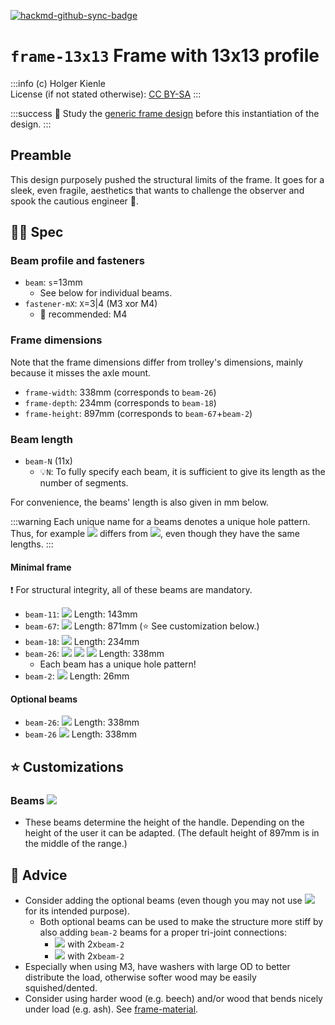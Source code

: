[![hackmd-github-sync-badge](https://hackmd.io/DLwY7t2YQ-CTaPpc2NuazA/badge)](https://hackmd.io/DLwY7t2YQ-CTaPpc2NuazA)
# `frame-13x13` Frame with 13x13 profile
:::info
(c) Holger Kienle  
License (if not stated otherwise): [CC BY-SA](https://creativecommons.org/licenses/by-sa/4.0/)
:::

:::success
:book: Study the [generic frame design](/@kienle/frame-design) before this instantiation of the design.
:::

## Preamble
This design purposely pushed the structural limits of the frame. It goes for a sleek, even fragile, aesthetics that wants to challenge the observer and spook the cautious engineer :ghost:.

## :judge: Spec

### Beam profile and fasteners
- `beam`: `s`=13mm
    - See below for individual beams.
- `fastener-mX`: `X`=3|4 (M3 xor M4)
    - :owl: recommended: M4

### Frame dimensions

Note that the frame dimensions differ from trolley's dimensions, mainly because it misses the axle mount.

- `frame-width`: 338mm (corresponds to `beam-26`)
- `frame-depth`: 234mm (corresponds to `beam-18`)
- `frame-height`: 897mm (corresponds to `beam-67`+`beam-2`)

### Beam length
- `beam-N` (11x)
    - :bulb:`N`: To fully specify each beam, it is sufficient to give its length as the number of segments.

For convenience, the beams' length is also given in mm below.

:::warning
Each unique name for a beams denotes a unique hole pattern. Thus, for example ![](https://img.shields.io/badge/1x-handle-light.svg) differs from ![](https://img.shields.io/badge/1x-bag__support-lightblue.svg), even though they have the same lengths.
:::

#### Minimal frame

:exclamation: For structural integrity, all of these beams are mandatory.

- `beam-11`: ![](https://img.shields.io/badge/2x-leg--front-light.svg) Length: 143mm
- `beam-67`: ![](https://img.shields.io/badge/2x-leg--back-light.svg) Length: 871mm (:star: See customization below.)
- `beam-18`: ![](https://img.shields.io/badge/2x-platform--side-light.svg) Length: 234mm
- `beam-26`: ![](https://img.shields.io/badge/1x-platform--top--back-light.svg) ![](https://img.shields.io/badge/1x-platform--top--front-light.svg) ![](https://img.shields.io/badge/1x-handle-light.svg) Length: 338mm
    - Each beam has a unique hole pattern!
- `beam-2`: ![](https://img.shields.io/badge/2x-handle--joint-light.svg) Length: 26mm

#### Optional beams
- `beam-26`: ![](https://img.shields.io/badge/1x-platform--top--middle-lightblue.svg) Length: 338mm
- `beam-26` ![](https://img.shields.io/badge/1x-bag__support-lightblue.svg) Length: 338mm

## :star: Customizations

### Beams ![](https://img.shields.io/badge/2x-leg--back-light.svg)
- These beams determine the height of the handle. Depending on the height of the user it can be adapted. (The default height of 897mm is in the middle of the range.)

## :owl: Advice
- Consider adding the optional beams (even though you may not use ![](https://img.shields.io/badge/1x-bag__support-lightblue.svg) for its intended purpose).
    - Both optional beams can be used to make the structure more stiff by also adding `beam-2` beams for a proper tri-joint connections:
        - ![](https://img.shields.io/badge/1x-bag__support-lightblue.svg) with 2x`beam-2`
        - ![](https://img.shields.io/badge/1x-platform--top--middle-lightblue.svg) with 2x`beam-2`
- Especially when using M3, have washers with large OD to better distribute the load, otherwise softer wood may be easily squished/dented.
- Consider using harder wood (e.g. beech) and/or wood that bends nicely under load (e.g. ash). See [frame-material](/@hkienle/frame-material).
